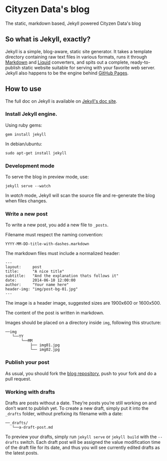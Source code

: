 # Cityzen Data's blog

The static, markdown based, Jekyll powered Cityzen Data's blog

## So what is Jekyll, exactly?

Jekyll is a simple, blog-aware, static site generator. It takes a template directory containing raw text files in various formats, runs it through [Markdown](http://daringfireball.net/projects/markdown/) and [Liquid](https://github.com/Shopify/liquid/wiki) converters, and spits out a complete, ready-to-publish static website suitable for serving with your favorite web server. Jekyll also happens to be the engine behind [GitHub Pages](http://pages.github.com/).


## How to use

The full doc on Jekyll is available on [Jekyll's doc site](http://jekyllrb.com/docs/home/).


### Install Jekyll engine.

Using ruby gems:

```text
gem install jekyll
```

In debian/ubuntu:

```text
sudo apt-get install jekyll
```


### Development mode

To serve the blog in preview mode, use:

```text
jekyll serve --watch
```

In *watch* mode, Jekyll will scan the source file and re-generate the blog when files changes.    


### Write a new post

To write a new post, you add a new file to `_posts`.

Filename must respect the naming convention:

```text
YYYY-MM-DD-title-with-dashes.markdown
```

The markdown files must include a normalized header:

```text
---
layout:     post
title:      "A nice title"
subtitle:   "And the explanation thats follows it"
date:       2014-06-10 12:00:00
author:     "Your name here"
header-img: "img/post-bg-01.jpg"  
---    
```

The image is a header image, suggested sizes are 1900x600 or 1600x500.

The content of the post is written in markdown.

Images should be placed on  a directory inside `img`, following this structure:


```text
──img
   └──YY 
       └──MM
           ├── img01.jpg
           └── img02.jpg
```

### Publish your post

As usual, you should fork the [blog repository](https://bitbucket.org/cityzendata/blog), 
push to your fork and do a pull request.


### Working with drafts ###


Drafts are posts without a date. They’re posts you’re still working on and don’t want to publish yet. To create a new draft, simply put it into the 
`_drafts` folder, without prefixing its filename with a date:

```text
──_drafts/
   └──a-draft-post.md
```
To preview your drafts, simply run `jekyll serve` or `jekyll build` with the `--drafts` switch. Each draft post will be assigned the value 
modification time of the draft file for its date, and thus you will see currently edited drafts as the latest posts.
